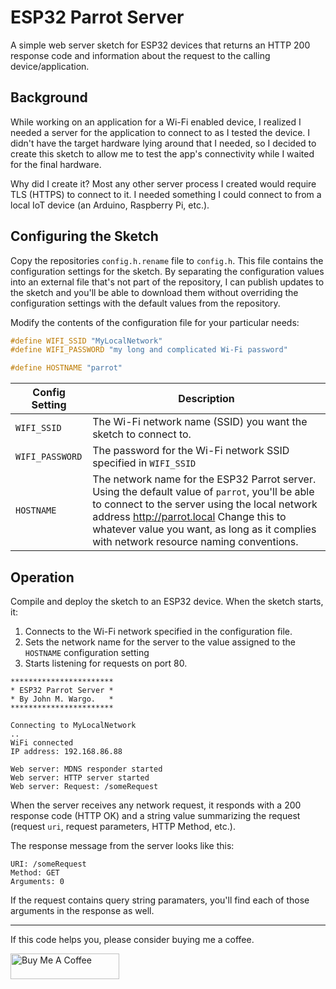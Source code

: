 # ESP32 Parrot Server

A simple web server sketch for ESP32 devices that returns an HTTP 200 response code and information about the request to the calling device/application.

## Background

While working on an application for a Wi-Fi enabled device, I realized I needed a server for the application to connect to as I tested the device. I didn't have the target hardware lying around that I needed, so I decided to create this sketch to allow me to test the app's connectivity while I waited for the final hardware.

Why did I create it? Most any other server process I created would require TLS (HTTPS) to connect to it. I needed something I could connect to from a local IoT device (an Arduino, Raspberry Pi, etc.).

## Configuring the Sketch

Copy the repositories `config.h.rename` file to `config.h`. This file contains the configuration settings for the sketch. By separating the configuration values into an external file that's not part of the repository, I can publish updates to the sketch and you'll be able to download them without overriding the configuration settings with the default values from the repository.

Modify the contents of the configuration file for your particular needs:

```c
#define WIFI_SSID "MyLocalNetwork"
#define WIFI_PASSWORD "my long and complicated Wi-Fi password"

#define HOSTNAME "parrot"
```

| Config Setting  | Description |
| --------------- | ----------- |
| `WIFI_SSID`     | The Wi-Fi network name (SSID) you want the sketch to connect to. |
| `WIFI_PASSWORD` | The password for the Wi-Fi network SSID specified in `WIFI_SSID` |
| `HOSTNAME`      | The network name for the ESP32 Parrot server. Using the default value of `parrot`, you'll be able to connect to the server using the local network address http://parrot.local Change this to whatever value you want, as long as it complies with network resource naming conventions. |

## Operation

Compile and deploy the sketch to an ESP32 device. When the sketch starts, it:

1. Connects to the Wi-Fi network specified in the configuration file.
2. Sets the network name for the server to the value assigned to the `HOSTNAME` configuration setting
3. Starts listening for requests on port 80.

```text
***********************
* ESP32 Parrot Server * 
* By John M. Wargo.   * 
***********************

Connecting to MyLocalNetwork
..
WiFi connected
IP address: 192.168.86.88

Web server: MDNS responder started
Web server: HTTP server started
Web server: Request: /someRequest
```

When the server receives any network request, it responds with a 200 response code (HTTP OK) and a string value summarizing the request (request `uri`, request parameters, HTTP Method, etc.).

The response message from the server looks like this:

```text
URI: /someRequest
Method: GET
Arguments: 0
```

If the request contains query string paramaters, you'll find each of those arguments in the response as well.

***

If this code helps you, please consider buying me a coffee.

<a href="https://www.buymeacoffee.com/johnwargo" target="_blank"><img src="https://cdn.buymeacoffee.com/buttons/default-orange.png" alt="Buy Me A Coffee" height="41" width="174"></a>
